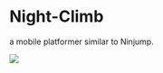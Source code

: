 # Night-Climb

a mobile platformer similar to Ninjump.

![](https://github.com/MatriXcel/Night-Climb.git/demogif.gif)

